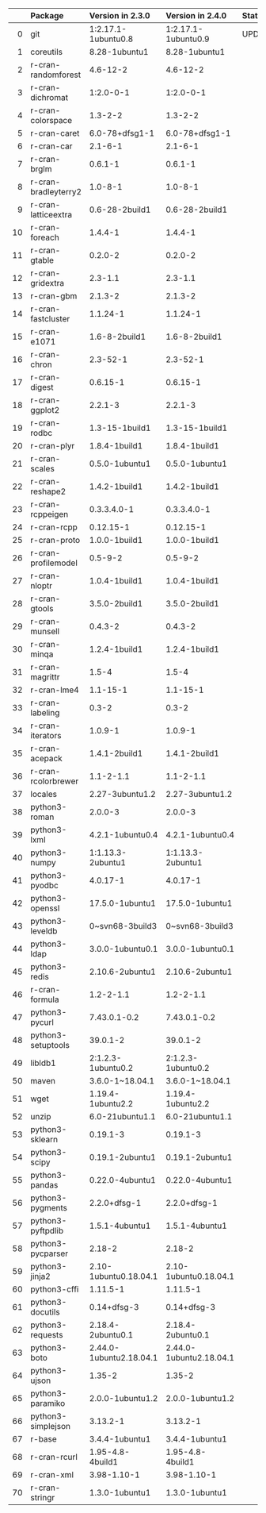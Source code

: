 <!-- markdown-link-check-disable -->

|    | Package              | Version in 2.3.0        | Version in 2.4.0        | Status   |
|---:|:---------------------|:------------------------|:------------------------|:---------|
|  0 | git                  | 1:2.17.1-1ubuntu0.8     | 1:2.17.1-1ubuntu0.9     | UPDATED  |
|  1 | coreutils            | 8.28-1ubuntu1           | 8.28-1ubuntu1           |          |
|  2 | r-cran-randomforest  | 4.6-12-2                | 4.6-12-2                |          |
|  3 | r-cran-dichromat     | 1:2.0-0-1               | 1:2.0-0-1               |          |
|  4 | r-cran-colorspace    | 1.3-2-2                 | 1.3-2-2                 |          |
|  5 | r-cran-caret         | 6.0-78+dfsg1-1          | 6.0-78+dfsg1-1          |          |
|  6 | r-cran-car           | 2.1-6-1                 | 2.1-6-1                 |          |
|  7 | r-cran-brglm         | 0.6.1-1                 | 0.6.1-1                 |          |
|  8 | r-cran-bradleyterry2 | 1.0-8-1                 | 1.0-8-1                 |          |
|  9 | r-cran-latticeextra  | 0.6-28-2build1          | 0.6-28-2build1          |          |
| 10 | r-cran-foreach       | 1.4.4-1                 | 1.4.4-1                 |          |
| 11 | r-cran-gtable        | 0.2.0-2                 | 0.2.0-2                 |          |
| 12 | r-cran-gridextra     | 2.3-1.1                 | 2.3-1.1                 |          |
| 13 | r-cran-gbm           | 2.1.3-2                 | 2.1.3-2                 |          |
| 14 | r-cran-fastcluster   | 1.1.24-1                | 1.1.24-1                |          |
| 15 | r-cran-e1071         | 1.6-8-2build1           | 1.6-8-2build1           |          |
| 16 | r-cran-chron         | 2.3-52-1                | 2.3-52-1                |          |
| 17 | r-cran-digest        | 0.6.15-1                | 0.6.15-1                |          |
| 18 | r-cran-ggplot2       | 2.2.1-3                 | 2.2.1-3                 |          |
| 19 | r-cran-rodbc         | 1.3-15-1build1          | 1.3-15-1build1          |          |
| 20 | r-cran-plyr          | 1.8.4-1build1           | 1.8.4-1build1           |          |
| 21 | r-cran-scales        | 0.5.0-1ubuntu1          | 0.5.0-1ubuntu1          |          |
| 22 | r-cran-reshape2      | 1.4.2-1build1           | 1.4.2-1build1           |          |
| 23 | r-cran-rcppeigen     | 0.3.3.4.0-1             | 0.3.3.4.0-1             |          |
| 24 | r-cran-rcpp          | 0.12.15-1               | 0.12.15-1               |          |
| 25 | r-cran-proto         | 1.0.0-1build1           | 1.0.0-1build1           |          |
| 26 | r-cran-profilemodel  | 0.5-9-2                 | 0.5-9-2                 |          |
| 27 | r-cran-nloptr        | 1.0.4-1build1           | 1.0.4-1build1           |          |
| 28 | r-cran-gtools        | 3.5.0-2build1           | 3.5.0-2build1           |          |
| 29 | r-cran-munsell       | 0.4.3-2                 | 0.4.3-2                 |          |
| 30 | r-cran-minqa         | 1.2.4-1build1           | 1.2.4-1build1           |          |
| 31 | r-cran-magrittr      | 1.5-4                   | 1.5-4                   |          |
| 32 | r-cran-lme4          | 1.1-15-1                | 1.1-15-1                |          |
| 33 | r-cran-labeling      | 0.3-2                   | 0.3-2                   |          |
| 34 | r-cran-iterators     | 1.0.9-1                 | 1.0.9-1                 |          |
| 35 | r-cran-acepack       | 1.4.1-2build1           | 1.4.1-2build1           |          |
| 36 | r-cran-rcolorbrewer  | 1.1-2-1.1               | 1.1-2-1.1               |          |
| 37 | locales              | 2.27-3ubuntu1.2         | 2.27-3ubuntu1.2         |          |
| 38 | python3-roman        | 2.0.0-3                 | 2.0.0-3                 |          |
| 39 | python3-lxml         | 4.2.1-1ubuntu0.4        | 4.2.1-1ubuntu0.4        |          |
| 40 | python3-numpy        | 1:1.13.3-2ubuntu1       | 1:1.13.3-2ubuntu1       |          |
| 41 | python3-pyodbc       | 4.0.17-1                | 4.0.17-1                |          |
| 42 | python3-openssl      | 17.5.0-1ubuntu1         | 17.5.0-1ubuntu1         |          |
| 43 | python3-leveldb      | 0~svn68-3build3         | 0~svn68-3build3         |          |
| 44 | python3-ldap         | 3.0.0-1ubuntu0.1        | 3.0.0-1ubuntu0.1        |          |
| 45 | python3-redis        | 2.10.6-2ubuntu1         | 2.10.6-2ubuntu1         |          |
| 46 | r-cran-formula       | 1.2-2-1.1               | 1.2-2-1.1               |          |
| 47 | python3-pycurl       | 7.43.0.1-0.2            | 7.43.0.1-0.2            |          |
| 48 | python3-setuptools   | 39.0.1-2                | 39.0.1-2                |          |
| 49 | libldb1              | 2:1.2.3-1ubuntu0.2      | 2:1.2.3-1ubuntu0.2      |          |
| 50 | maven                | 3.6.0-1~18.04.1         | 3.6.0-1~18.04.1         |          |
| 51 | wget                 | 1.19.4-1ubuntu2.2       | 1.19.4-1ubuntu2.2       |          |
| 52 | unzip                | 6.0-21ubuntu1.1         | 6.0-21ubuntu1.1         |          |
| 53 | python3-sklearn      | 0.19.1-3                | 0.19.1-3                |          |
| 54 | python3-scipy        | 0.19.1-2ubuntu1         | 0.19.1-2ubuntu1         |          |
| 55 | python3-pandas       | 0.22.0-4ubuntu1         | 0.22.0-4ubuntu1         |          |
| 56 | python3-pygments     | 2.2.0+dfsg-1            | 2.2.0+dfsg-1            |          |
| 57 | python3-pyftpdlib    | 1.5.1-4ubuntu1          | 1.5.1-4ubuntu1          |          |
| 58 | python3-pycparser    | 2.18-2                  | 2.18-2                  |          |
| 59 | python3-jinja2       | 2.10-1ubuntu0.18.04.1   | 2.10-1ubuntu0.18.04.1   |          |
| 60 | python3-cffi         | 1.11.5-1                | 1.11.5-1                |          |
| 61 | python3-docutils     | 0.14+dfsg-3             | 0.14+dfsg-3             |          |
| 62 | python3-requests     | 2.18.4-2ubuntu0.1       | 2.18.4-2ubuntu0.1       |          |
| 63 | python3-boto         | 2.44.0-1ubuntu2.18.04.1 | 2.44.0-1ubuntu2.18.04.1 |          |
| 64 | python3-ujson        | 1.35-2                  | 1.35-2                  |          |
| 65 | python3-paramiko     | 2.0.0-1ubuntu1.2        | 2.0.0-1ubuntu1.2        |          |
| 66 | python3-simplejson   | 3.13.2-1                | 3.13.2-1                |          |
| 67 | r-base               | 3.4.4-1ubuntu1          | 3.4.4-1ubuntu1          |          |
| 68 | r-cran-rcurl         | 1.95-4.8-4build1        | 1.95-4.8-4build1        |          |
| 69 | r-cran-xml           | 3.98-1.10-1             | 3.98-1.10-1             |          |
| 70 | r-cran-stringr       | 1.3.0-1ubuntu1          | 1.3.0-1ubuntu1          |          |